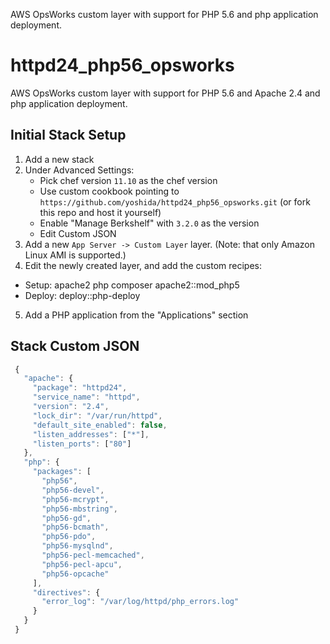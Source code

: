 AWS OpsWorks custom layer with support for PHP 5.6 and php application deployment.

# httpd24_php56_opsworks

AWS OpsWorks custom layer with support for PHP 5.6 and Apache 2.4 and php application deployment.

## Initial Stack Setup

1. Add a new stack
2. Under Advanced Settings:
   - Pick chef version `11.10` as the chef version
   - Use custom cookbook pointing to `https://github.com/yoshida/httpd24_php56_opsworks.git` (or fork this repo and host it yourself)
   - Enable "Manage Berkshelf" with `3.2.0` as the version
   - Edit Custom JSON
3. Add a new `App Server -> Custom Layer` layer. (Note: that only Amazon Linux AMI is supported.)
4. Edit the newly created layer, and add the custom recipes:
  * Setup: apache2 php composer apache2::mod_php5
  * Deploy: deploy::php-deploy
5. Add a PHP application from the "Applications" section

## Stack Custom JSON

```javascript
 {
   "apache": {
     "package": "httpd24",
     "service_name": "httpd",
     "version": "2.4",
     "lock_dir": "/var/run/httpd",
     "default_site_enabled": false,
     "listen_addresses": ["*"],
     "listen_ports": ["80"]
   },
   "php": {
     "packages": [
       "php56",
       "php56-devel",
       "php56-mcrypt",
       "php56-mbstring",
       "php56-gd",
       "php56-bcmath",
       "php56-pdo",
       "php56-mysqlnd",
       "php56-pecl-memcached",
       "php56-pecl-apcu",
       "php56-opcache"
     ],
     "directives": {
       "error_log": "/var/log/httpd/php_errors.log"
     }
   }
 }
```

